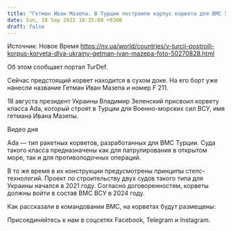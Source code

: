 ```yaml
---
title: "Гетман Иван Мазепа. В Турции построили корпус корвета для ВМС Украины"
date: Sun, 18 Sep 2022 18:35:00 +0300
draft: false
---
```

Источник: Новое Время https://nv.ua/world/countries/v-turcii-postroili-korpus-korveta-dlya-ukrainy-getman-ivan-mazepa-foto-50270828.html


Об этом сообщает портал TurDef.

Сейчас предстоящий корвет находится в сухом доке. На его борт уже нанесли название Гетман Иван Мазепа и номер F 211.

18 августа президент Украины Владимир Зеленский присвоил корвету класса Ada, который строят в Турции для Военно-морских сил ВСУ, имя гетмана Ивана Мазепы.

 Видео дня   

Ada — тип ракетных корветов, разработанных для ВМС Турции. Суда такого класса предназначены как для патрулирования в открытом море, так и для противолодочных операций.

В то же время в их конструкции предусмотрены принципы стелс-технологий. Проект по строительству двух судов такого типа для Украины начался в 2021 году. Согласно договоренностям, корветы должны войти в состав ВМС ВСУ в 2024 году.

Как рассказали в командовании ВМС, на корветах будут размещены:

Присоединяйтесь к нам в соцсетях Facebook, Telegram и Instagram.
